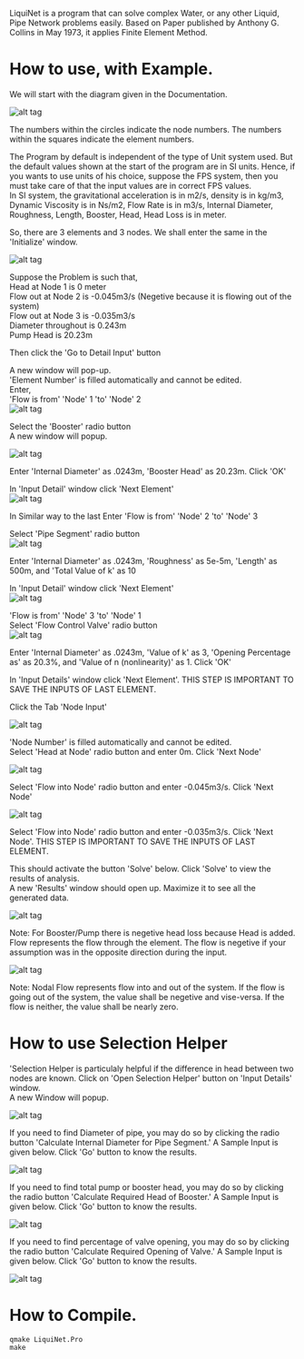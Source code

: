 LiquiNet is a program that can solve complex Water, or any other Liquid, Pipe Network problems easily. Based on Paper published by Anthony G. Collins in May 1973, it applies Finite Element Method.  
  
# How to use, with Example.  
  
We will start with the diagram given in the Documentation.  
  
![alt tag](https://github.com/samadritakarmakar/LiquiNet/blob/master/Documentation/Problem%20Set.png)
  
The numbers within the circles indicate the node numbers. The numbers within the squares indicate the element numbers.  

The Program by default is independent of the type of Unit system used. But the default values shown at the start of the program are in SI units. Hence, if you wants to use units of his choice, suppose the FPS system, then you must take care of that the input values are in correct FPS values.  
In SI system, the gravitational acceleration is in m2/s, density is in kg/m3, Dynamic Viscosity is in Ns/m2, Flow Rate is in m3/s, Internal Diameter, Roughness, Length, Booster, Head, Head Loss is in meter.  

So, there are 3 elements and 3 nodes. We shall enter the same in the 'Initialize' window.  
  
![alt tag](https://github.com/samadritakarmakar/LiquiNet/blob/master/Documentation/Initialize.png)
  
Suppose the Problem is such that,  
Head at Node 1 is 0 meter  
Flow out at Node 2 is -0.045m3/s (Negetive because it is flowing out of the system)  
Flow out at Node 3 is -0.035m3/s  
Diameter throughout is 0.243m  
Pump Head is 20.23m  


Then click the 'Go to Detail Input' button  
  
A new window will pop-up.  
'Element Number' is filled automatically and cannot be edited.  
Enter,  
'Flow is from' 'Node' 1 'to' 'Node' 2  
![alt tag](https://github.com/samadritakarmakar/LiquiNet/blob/master/Documentation/Input_Details.png)

Select the 'Booster' radio button  
A new window will popup.  

![alt tag](https://github.com/samadritakarmakar/LiquiNet/blob/master/Documentation/Booster_Details.png)

Enter 'Internal Diameter' as .0243m, 'Booster Head' as 20.23m. Click 'OK'  

In 'Input Detail' window click 'Next Element'  
![alt tag](https://github.com/samadritakarmakar/LiquiNet/blob/master/Documentation/Input_Details2.png)

In Similar way to the last Enter 'Flow is from' 'Node' 2 'to' 'Node' 3  

Select 'Pipe Segment' radio button  
![alt tag](https://github.com/samadritakarmakar/LiquiNet/blob/master/Documentation/Pipe_Segment_Details.png)

Enter 'Internal Diameter' as .0243m, 'Roughness' as 5e-5m, 'Length' as 500m, and 'Total Value of k' as 10  

In 'Input Detail' window click 'Next Element'  
![alt tag](https://github.com/samadritakarmakar/LiquiNet/blob/master/Documentation/Input_Details3.png)

'Flow is from' 'Node' 3 'to' 'Node' 1  
Select 'Flow Control Valve' radio button  
![alt tag](https://github.com/samadritakarmakar/LiquiNet/blob/master/Documentation/Flow_Control_Valve_Details.png)

Enter 'Internal Diameter' as .0243m, 'Value of k' as 3, 'Opening Percentage as' as 20.3%, and 'Value of n (nonlinearity)' as 1. Click 'OK'  

In 'Input Details' window click 'Next Element'. THIS STEP IS IMPORTANT TO SAVE THE INPUTS OF LAST ELEMENT.  

Click the Tab 'Node Input'  

![alt tag](https://github.com/samadritakarmakar/LiquiNet/blob/master/Documentation/Input_Details_Node.png)

'Node Number' is filled automatically and cannot be edited.  
Select 'Head at Node' radio button and enter 0m. Click 'Next Node'  

![alt tag](https://github.com/samadritakarmakar/LiquiNet/blob/master/Documentation/Input_Details_Node2.png)

Select 'Flow into Node' radio button and enter -0.045m3/s. Click 'Next Node'  

![alt tag](https://github.com/samadritakarmakar/LiquiNet/blob/master/Documentation/Input_Details_Node3.png)

Select 'Flow into Node' radio button and enter -0.035m3/s. Click 'Next Node'. THIS STEP IS IMPORTANT TO SAVE THE INPUTS OF LAST ELEMENT.  

This should activate the button 'Solve' below. Click 'Solve' to view the results of analysis.  
A new 'Results' window should open up. Maximize it to see all the generated data.  

![alt tag](https://github.com/samadritakarmakar/LiquiNet/blob/master/Documentation/Results_elem.png)

Note: For Booster/Pump there is negetive head loss because Head is added.  
Flow represents the flow through the element. The flow is negetive if your assumption was in the opposite direction during the input.  

![alt tag](https://github.com/samadritakarmakar/LiquiNet/blob/master/Documentation/Results_node.png)

Note: Nodal Flow represents flow into and out of the system. If the flow is going out of the system, the value shall be negetive and vise-versa. If the flow is neither, the value shall be nearly zero.

# How to use Selection Helper

'Selection Helper is particulaly helpful if the difference in head between two nodes are known. Click on 'Open Selection Helper' button on 'Input Details' window.  
A new Window will popup.  

![alt tag](https://github.com/samadritakarmakar/LiquiNet/blob/master/Documentation/Selection_Helper.png)

If you need to find Diameter of pipe, you may do so by clicking the radio button 'Calculate Internal Diameter for Pipe Segment.' A Sample Input is given below. Click 'Go' button to know the results.  

![alt tag](https://github.com/samadritakarmakar/LiquiNet/blob/master/Documentation/Selection_Helper1.png)

If you need to find total pump or booster head, you may do so by clicking the radio button 'Calculate Required Head of Booster.' A Sample Input is given below. Click 'Go' button to know the results.  

![alt tag](https://github.com/samadritakarmakar/LiquiNet/blob/master/Documentation/Selection_Helper2.png)

If you need to find percentage of valve opening, you may do so by clicking the radio button 'Calculate Required Opening of Valve.' A Sample Input is given below. Click 'Go' button to know the results.  

![alt tag](https://github.com/samadritakarmakar/LiquiNet/blob/master/Documentation/Selection_Helper3.png)

# How to Compile.

    qmake LiquiNet.Pro
    make 

